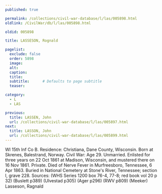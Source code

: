 ```yaml
---
published: true

permalink: /collections/civil-war-database/l/las/005898.html
oldlink: /CivilWar/db/l/las/005898.html

oldid: 005898

title: LASSESON, Rognald

pagelist:
  exclude: false
  order: 5898
  image: 
  alt:
  caption:
  title:
  subtitle:      # Defaults to page subtitle
  teaser:

category: 
  - L 
  - LAS

previous:
  title: LASSEN, John
  url: /collections/civil-war-database/l/las/005897.html  
next:
  title: LASSON, John
  url: /collections/civil-war-database/l/las/005899.html   
---
```

WI 15th Inf Co B. Residence: Christiana, Dane County, Wisconsin. Born at Skrenes, Balestrand, Norway. Civil War: Age 29. Unmarried. Enlisted for three years on 22 Oct 1861 at Madison, Wisconsin, and mustered there on 16 Nov 1861. Private. Died of Nerve Fever in Murfreesboro, Tennessee, 6 Apr 1863. Buried in National Cemetery at Stone&#39;s River, Tennessee; section I, grave 228. Sources: (WHS Series 1200 box 76-4, 77-8; red book vol 20 p 32) (Buslett p389) (Ulvestad p305) (Ager p296) (RWV p809) (Meeker) &#147;Lasseson, Ragnald&#148;